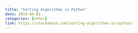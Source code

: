 ```yaml
---
title: "Sorting Algorithms in Python"
date: 2019-04-01
categories: [other]
link: https://stackabuse.com/sorting-algorithms-in-python/
---
```

